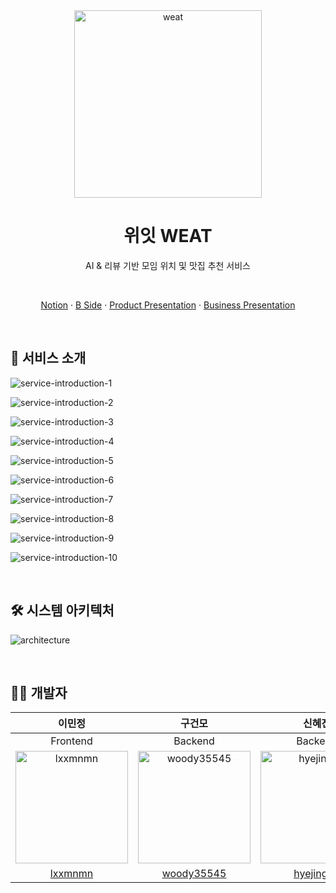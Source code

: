 <div align="center">
  <a href="https://weat.kro.kr">
     <img width="300" height="300" alt="weat" src="https://github.com/user-attachments/assets/c43df415-1808-478d-a6b5-96fbf19fa430" />
  </a>
  <br />
  <h1>위잇 WEAT</h1>
  <p>AI & 리뷰 기반 모임 위치 및 맛집 추천 서비스</p>
  <br />
  <p align="center">
    <a href="https://wooded-reply-fdf.notion.site/WEAT-24f329d7e35880b0941cdaa8ed210b9d">Notion</a>
    ·
    <a href="https://bside.best/projects/detail/P250730100105">B Side</a>
    ·
    <a href="https://drive.google.com/file/d/1quLAux20v13D7R6MvZa5nzWW0qxlIl8F/view?usp=sharing">Product Presentation</a>
    ·
    <a href="https://drive.google.com/file/d/14Fd2VHTdPv2-2KIE7UyPL1l6507XeaIy/view?usp=sharing">Business Presentation</a>
  </p align="center">
</div>

<br />

## 🚀 서비스 소개

![service-introduction-1](https://github.com/user-attachments/assets/5c1531cf-79cb-461a-97b7-c5e600e5b2c8)

![service-introduction-2](https://github.com/user-attachments/assets/d8837160-3935-4ee4-a5b8-dc67f26cf287)

![service-introduction-3](https://github.com/user-attachments/assets/5ebcc78d-7de0-4b9e-9f61-dfe02d79b32d)

![service-introduction-4](https://github.com/user-attachments/assets/d045d7bf-f35f-4059-8fa7-c39c3ceed1c9)

![service-introduction-5](https://github.com/user-attachments/assets/dfd3f22e-b629-4738-af19-9fcee69ce84a)

![service-introduction-6](https://github.com/user-attachments/assets/d6ff5f0f-d0c7-4f94-833b-0de313ce21ac)

![service-introduction-7](https://github.com/user-attachments/assets/576444e4-a4d9-454b-bc21-92698096b918)

![service-introduction-8](https://github.com/user-attachments/assets/b17428f8-95de-4095-8ded-2ecb16931cae)

![service-introduction-9](https://github.com/user-attachments/assets/c0447945-e062-4a3d-b1c7-e152a2d8ed85)

![service-introduction-10](https://github.com/user-attachments/assets/f8b9ab93-7877-4647-9e41-b926a08b1b6e)

<br />

## 🛠️ 시스템 아키텍처

![architecture](https://github.com/user-attachments/assets/dbf1a3ec-18f1-4861-adc5-f9d463f2a691)

<br />

## 🧑‍💻 개발자

| 이민정 | 구건모 | 신혜진 |
| :---: | :---: | :---: |
| Frontend | Backend | Backend |
| <img src="https://avatars.githubusercontent.com/u/96714229?v=4" alt="lxxmnmn" width="180" height="180"> | <img src="https://avatars.githubusercontent.com/u/84436996?v=4" alt="woody35545" width="180" height="180"> | <img src="https://avatars.githubusercontent.com/u/118355536?v=4" alt="hyejinggu" width="180" height="180"> |
| [lxxmnmn](https://github.com/lxxmnmn) | [woody35545](https://github.com/woody35545) | [hyejinggu](https://github.com/hyejinggu) |
